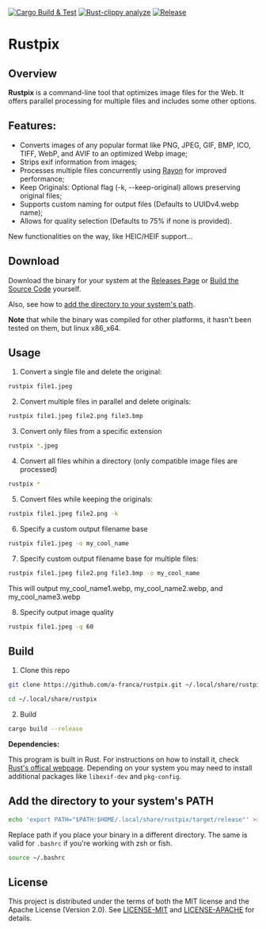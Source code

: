 [![Cargo Build & Test](https://github.com/a-franca/rustpix/actions/workflows/ci.yml/badge.svg)](https://github.com/a-franca/rustpix/actions/workflows/ci.yml) [![Rust-clippy analyze](https://github.com/a-franca/rustpix/actions/workflows/rust-clippy.yml/badge.svg)](https://github.com/a-franca/rustpix/actions/workflows/rust-clippy.yml) [![Release](https://github.com/a-franca/rustpix/actions/workflows/release.yml/badge.svg)](https://github.com/a-franca/rustpix/actions/workflows/release.yml)

# Rustpix

## Overview

**Rustpix** is a command-line tool that optimizes image files for the Web. It offers parallel processing for multiple files and includes some other options.

## Features:

- Converts images of any popular format like PNG, JPEG, GIF, BMP, ICO, TIFF, WebP, and AVIF to an optimized Webp image;
- Strips exif information from images;
- Processes multiple files concurrently using [Rayon](https://github.com/rayon-rs/rayon) for improved performance;
- Keep Originals: Optional flag (-k, --keep-original) allows preserving original files;
- Supports custom naming for output files (Defaults to UUIDv4.webp name);
- Allows for quality selection (Defaults to 75% if none is provided).

New functionalities on the way, like HEIC/HEIF support...

## Download

Download the binary for your system at the [Releases Page](https://github.com/a-franca/rustpix/releases) or [Build the Source Code](https://github.com/a-franca/rustpix#build) yourself.

Also, see how to [add the directory to your system's path](https://github.com/a-franca/rustpix#add-the-directory-to-your-systems-path).

**Note** that while the binary was compiled for other platforms, it hasn't been tested on them, but linux x86_x64.

## Usage

1. Convert a single file and delete the original:

```bash
rustpix file1.jpeg
```

2. Convert multiple files in parallel and delete originals:

```bash
rustpix file1.jpeg file2.png file3.bmp
```

3. Convert only files from a specific extension

```bash
rustpix *.jpeg
```

4. Convert all files whihin a directory (only compatible image files are processed)

```bash
rustpix *
```

5. Convert files while keeping the originals:

```bash
rustpix file1.jpeg file2.png -k
```

6. Specify a custom output filename base

```bash
rustpix file1.jpeg -o my_cool_name
```
7. Specify custom output filename base for multiple files:

```bash
rustpix file1.jpeg file2.png file3.bmp -o my_cool_name
```
This will output my_cool_name1.webp, my_cool_name2.webp, and my_cool_name3.webp

8. Specify output image quality

```bash
rustpix file1.jpeg -q 60
```


## Build

1. Clone this repo

```bash
git clone https://github.com/a-franca/rustpix.git ~/.local/share/rustpix
```

```bash
cd ~/.local/share/rustpix
```

2. Build

```bash
cargo build --release
```

**Dependencies:**

This program is built in Rust. For instructions on how to install it, check [Rust's offical webpage](https://www.rust-lang.org/tools/install).
Depending on your system you may need to install additional packages like `libexif-dev` and `pkg-config`.

## Add the directory to your system's PATH

```bash
echo 'export PATH="$PATH:$HOME/.local/share/rustpix/target/release"' >> ~/.bashrc
```

Replace path if you place your binary in a different directory.
The same is valid for `.bashrc` if you're working with zsh or fish.

```bash
source ~/.bashrc
```

## License

This project is distributed under the terms of both the MIT license and the Apache License (Version 2.0). See [LICENSE-MIT](https://github.com/a-franca/rustpix/blob/main/LICENSE-MIT) and [LICENSE-APACHE](https://github.com/a-franca/rustpix/blob/main/LICENSE-APACHE) for details.